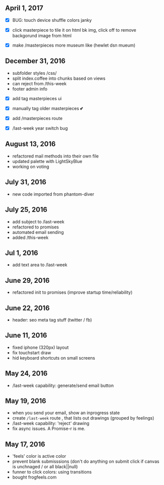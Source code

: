 ## April 1, 2017
- [x] BUG: touch device shuffle colors janky
- [x] click masterpiece to tile it on html bk img, click off to remove backgorund image from html
- [x] make /masterpieces more museum like (hewlet dsn mueum)


## December 31, 2016

- subfolder styles /css/
- split index.coffee into chunks based on views
- can reject from /this-week
- footer admin info
- [x] add tag masterpieces ui
- [x] manually tag older masterpieces 💕
- [x] add /masterpieces route
- [x] /last-week year switch bug


## August 13, 2016
- refactored mail methods into their own file
- updated palette with LightSkyBlue
- working on voting

## July 31, 2016
- new code imported from phantom-diver

## July 25, 2016
- add subject to /last-week
- refactored to promises
- automated email sending
- added /this-week

## Jul 1, 2016
- add text area to /last-week

## June 29, 2016
- refactored init to promises (improve startup time/reliability)

## June 22, 2016
- header: seo meta tag stuff (twitter / fb)

## June 11, 2016
- fixed iphone (320px) layout
- fix touchstart draw
- hid keyboard shortcuts on small screens

## May 24, 2016
- /last-week capability: generate/send email button

## May 19, 2016

- when you send your email, show an inprogress state
- create `/last-week` route , that lists out drawings (grouped by feelings)
- /last-week capability: 'reject' drawing
- fix async issues. A Promise-r is me.

## May 17, 2016

- 'feels' color is active color
- prevent blank submisssions (don't do anything on submit click if canvas is unchnaged / or all black||null)
- funner to click colors: using transitions
- bought frogfeels.com
